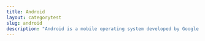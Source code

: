 ```yaml
---
title: Android
layout: categorytest
slug: android
description: "Android is a mobile operating system developed by Google. It is based on a modified version of the Linux kernel and other open source software, and is designed primarily for touchscreen mobile devices such as smartphones and tablets. In addition, Google has developed Android TV for televisions, Android Auto for cars, and Wear OS for wearables, each with a specialized user interface. Variants of Android are also used on game consoles, digital cameras, PCs and other electronics.""
---
```

